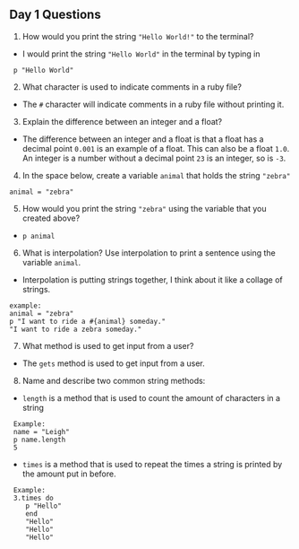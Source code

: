 ## Day 1 Questions

1. How would you print the string `"Hello World!"` to the terminal?
 * I would print the string `"Hello World"` in the terminal by typing in
```
 p "Hello World"
```


2. What character is used to indicate comments in a ruby file?
 * The `#` character will indicate comments in a ruby file without printing it.


3. Explain the difference between an integer and a float?
 * The difference between an integer and a float is that a float has a decimal
point `0.001` is an example of a float. This can also be a float `1.0`. An
integer is a number without a decimal point `23` is an integer, so is `-3`.


4. In the space below, create a variable `animal` that holds the string `"zebra"`
```
animal = "zebra"
```


5. How would you print the string `"zebra"` using the variable that you created above?
  * `p animal`


6. What is interpolation? Use interpolation to print a sentence using the variable `animal`.
 * Interpolation is putting strings together, I think about it like a collage of strings.
```
example:
animal = "zebra"
p "I want to ride a #{animal} someday."
"I want to ride a zebra someday."
```


7. What method is used to get input from a user?
 * The `gets` method is used to get input from a user.


8. Name and describe two common string methods:
 * `length` is a method that is used to count the amount of characters in a string
 ```
  Example:
  name = "Leigh"
  p name.length
  5
  ```

 * `times` is a method that is used to repeat the times a string is printed by the amount put in before.

```
 Example:
 3.times do
    p "Hello"
    end
    "Hello"
    "Hello"
    "Hello"
```
